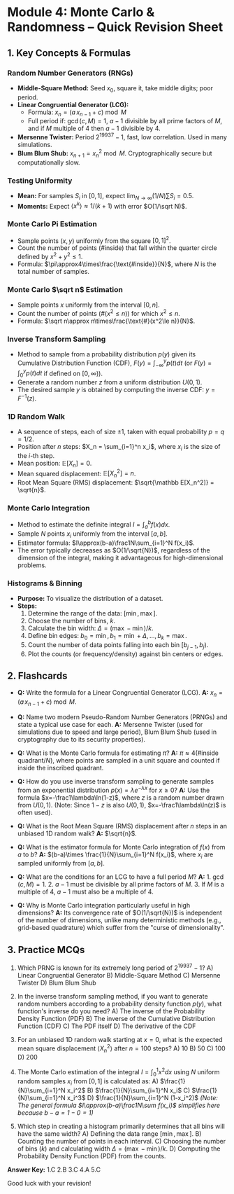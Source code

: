 # Module 4: Monte Carlo & Randomness – Quick Revision Sheet

## 1. Key Concepts & Formulas

### Random Number Generators (RNGs)
* **Middle-Square Method:** Seed $x_0$, square it, take middle digits; poor period.
* **Linear Congruential Generator (LCG):**
    * Formula: $x_n = (a\,x_{n-1} + c) \bmod M$
    * Full period if: $\gcd(c,M)=1$, $a-1$ divisible by all prime factors of $M$, and if $M$ multiple of 4 then $a-1$ divisible by 4.
* **Mersenne Twister:** Period $2^{19937}-1$, fast, low correlation. Used in many simulations.
* **Blum Blum Shub:** $x_{n+1}=x_n^2\bmod M$. Cryptographically secure but computationally slow.

### Testing Uniformity
* **Mean:** For samples $S_i$ in $[0,1]$, expect $\lim_{N\to\infty}(1/N)\sum S_i = 0.5$.
* **Moments:** Expect $\langle x^k\rangle\approx1/(k+1)$ with error $O(1/\sqrt N)$.

### Monte Carlo Pi Estimation
* Sample points $(x,y)$ uniformly from the square $[0,1]^2$.
* Count the number of points ($\text{#inside}$) that fall within the quarter circle defined by $x^2+y^2\le1$.
* Formula: $\pi\approx4\times\frac{\text{#inside}}{N}$, where $N$ is the total number of samples.

### Monte Carlo $\sqrt n$ Estimation
* Sample points $x$ uniformly from the interval $[0,n]$.
* Count the number of points ($\text{#}(x^2\le n)$) for which $x^2\le n$.
* Formula: $\sqrt n\approx n\times\frac{\text{#}(x^2\le n)}{N}$.

### Inverse Transform Sampling
* Method to sample from a probability distribution $p(y)$ given its Cumulative Distribution Function (CDF), $F(y)=\int_{-\infty}^y p(t)dt$ (or $F(y)=\int_{0}^y p(t)dt$ if defined on $[0, \infty)$).
* Generate a random number $z$ from a uniform distribution $U(0,1)$.
* The desired sample $y$ is obtained by computing the inverse CDF: $y=F^{-1}(z)$.

### 1D Random Walk
* A sequence of steps, each of size $\pm1$, taken with equal probability $p=q=1/2$.
* Position after $n$ steps: $X_n = \sum_{i=1}^n x_i$, where $x_i$ is the size of the $i$-th step.
* Mean position: $\mathbb E[X_n]=0$.
* Mean squared displacement: $\mathbb E[X_n^2]=n$.
* Root Mean Square (RMS) displacement: $\sqrt{\mathbb E[X_n^2]} = \sqrt{n}$.

### Monte Carlo Integration
* Method to estimate the definite integral $I=\int_a^b f(x)dx$.
* Sample $N$ points $x_i$ uniformly from the interval $[a,b]$.
* Estimator formula: $I\approx(b-a)\frac1N\sum_{i=1}^N f(x_i)$.
* The error typically decreases as $O(1/\sqrt{N})$, regardless of the dimension of the integral, making it advantageous for high-dimensional problems.

### Histograms & Binning
* **Purpose:** To visualize the distribution of a dataset.
* **Steps:**
    1.  Determine the range of the data: $[\min, \max]$.
    2.  Choose the number of bins, $k$.
    3.  Calculate the bin width: $\Delta = (\max-\min)/k$.
    4.  Define bin edges: $b_0=\min, b_1=\min+\Delta, \dots, b_k=\max$.
    5.  Count the number of data points falling into each bin $[b_{j-1}, b_j)$.
    6.  Plot the counts (or frequency/density) against bin centers or edges.

## 2. Flashcards

* **Q:** Write the formula for a Linear Congruential Generator (LCG).
    **A:** $x_n=(a\,x_{n-1}+c)\bmod M$.

* **Q:** Name two modern Pseudo-Random Number Generators (PRNGs) and state a typical use case for each.
    **A:** Mersenne Twister (used for simulations due to speed and large period), Blum Blum Shub (used in cryptography due to its security properties).

* **Q:** What is the Monte Carlo formula for estimating $\pi$?
    **A:** $\pi\approx4(\text{#inside quadrant}/N)$, where points are sampled in a unit square and counted if inside the inscribed quadrant.

* **Q:** How do you use inverse transform sampling to generate samples from an exponential distribution $p(x)=\lambda e^{-\lambda x}$ for $x \ge 0$?
    **A:** Use the formula $x=-\frac1\lambda\ln(1-z)$, where $z$ is a random number drawn from $U(0,1)$. (Note: Since $1-z$ is also $U(0,1)$, $x=-\frac1\lambda\ln(z)$ is often used).

* **Q:** What is the Root Mean Square (RMS) displacement after $n$ steps in an unbiased 1D random walk?
    **A:** $\sqrt{n}$.

* **Q:** What is the estimator formula for Monte Carlo integration of $f(x)$ from $a$ to $b$?
    **A:** $(b-a)\times \frac{1}{N}\sum_{i=1}^N f(x_i)$, where $x_i$ are sampled uniformly from $[a,b]$.

* **Q:** What are the conditions for an LCG to have a full period $M$?
    **A:** 1. $\gcd(c,M)=1$. 2. $a-1$ must be divisible by all prime factors of $M$. 3. If $M$ is a multiple of 4, $a-1$ must also be a multiple of 4.

* **Q:** Why is Monte Carlo integration particularly useful in high dimensions?
    **A:** Its convergence rate of $O(1/\sqrt{N})$ is independent of the number of dimensions, unlike many deterministic methods (e.g., grid-based quadrature) which suffer from the "curse of dimensionality".

## 3. Practice MCQs

1.  Which PRNG is known for its extremely long period of $2^{19937}-1$?
    A) Linear Congruential Generator
    B) Middle-Square Method
    C) Mersenne Twister
    D) Blum Blum Shub

2.  In the inverse transform sampling method, if you want to generate random numbers according to a probability density function $p(y)$, what function's inverse do you need?
    A) The inverse of the Probability Density Function (PDF)
    B) The inverse of the Cumulative Distribution Function (CDF)
    C) The PDF itself
    D) The derivative of the CDF

3.  For an unbiased 1D random walk starting at $x=0$, what is the expected mean square displacement $\langle X_n^2\rangle$ after $n=100$ steps?
    A) 10
    B) 50
    C) 100
    D) 200

4.  The Monte Carlo estimation of the integral $I=\int_0^1 x^2 dx$ using $N$ uniform random samples $x_i$ from $[0,1]$ is calculated as:
    A) $\frac{1}{N}\sum_{i=1}^N x_i^2$
    B) $\frac{1}{N}\sum_{i=1}^N x_i$
    C) $\frac{1}{N}\sum_{i=1}^N x_i^3$
    D) $\frac{1}{N}\sum_{i=1}^N (1-x_i^2)$
    *(Note: The general formula $I\approx(b-a)\frac1N\sum f(x_i)$ simplifies here because $b-a = 1-0 = 1$)*

5.  Which step in creating a histogram primarily determines that all bins will have the same width?
    A) Defining the data range $[\min, \max]$.
    B) Counting the number of points in each interval.
    C) Choosing the number of bins ($k$) and calculating width $\Delta = (\max-\min)/k$.
    D) Computing the Probability Density Function (PDF) from the counts.

**Answer Key:** 1.C  2.B  3.C  4.A  5.C

Good luck with your revision!
